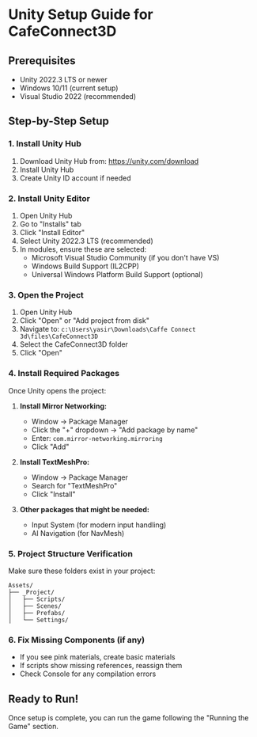# Unity Setup Guide for CafeConnect3D

## Prerequisites
- Unity 2022.3 LTS or newer
- Windows 10/11 (current setup)
- Visual Studio 2022 (recommended)

## Step-by-Step Setup

### 1. Install Unity Hub
1. Download Unity Hub from: https://unity.com/download
2. Install Unity Hub
3. Create Unity ID account if needed

### 2. Install Unity Editor
1. Open Unity Hub
2. Go to "Installs" tab
3. Click "Install Editor"
4. Select Unity 2022.3 LTS (recommended)
5. In modules, ensure these are selected:
   - Microsoft Visual Studio Community (if you don't have VS)
   - Windows Build Support (IL2CPP)
   - Universal Windows Platform Build Support (optional)

### 3. Open the Project
1. Open Unity Hub
2. Click "Open" or "Add project from disk"
3. Navigate to: `c:\Users\yasir\Downloads\Caffe Connect 3d\files\CafeConnect3D`
4. Select the CafeConnect3D folder
5. Click "Open"

### 4. Install Required Packages
Once Unity opens the project:

1. **Install Mirror Networking:**
   - Window → Package Manager
   - Click the "+" dropdown → "Add package by name"
   - Enter: `com.mirror-networking.mirroring`
   - Click "Add"

2. **Install TextMeshPro:**
   - Window → Package Manager
   - Search for "TextMeshPro"
   - Click "Install"

3. **Other packages that might be needed:**
   - Input System (for modern input handling)
   - AI Navigation (for NavMesh)

### 5. Project Structure Verification
Make sure these folders exist in your project:
```
Assets/
├── _Project/
│   ├── Scripts/
│   ├── Scenes/
│   ├── Prefabs/
│   └── Settings/
```

### 6. Fix Missing Components (if any)
- If you see pink materials, create basic materials
- If scripts show missing references, reassign them
- Check Console for any compilation errors

## Ready to Run!
Once setup is complete, you can run the game following the "Running the Game" section.
